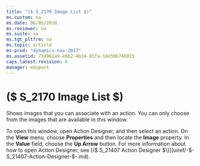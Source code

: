 ```yaml
---
title: "($ S_2170 Image List $)"
ms.custom: na
ms.date: 06/05/2016
ms.reviewer: na
ms.suite: na
ms.tgt_pltfrm: na
ms.topic: article
ms-prod: "dynamics-nav-2017"
ms.assetid: 734962a9-e6b2-4b34-81fa-18e59b746015
caps.latest.revision: 6
manager: edupont
---
```

# ($ S_2170 Image List $)
Shows images that you can associate with an action. You can only choose from the images that are available in this window.  
  
 To open this window, open Action Designer, and then select an action. On the **View** menu, choose **Properties** and then locate the **Image** property. In the **Value** field, choose the **Up Arrow** button. For more information about how to open Action Designer, see [\($ S\_21407 Action Designer $\)](uiref/-$-S_21407-Action-Designer-$-.md).